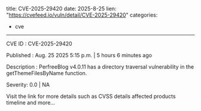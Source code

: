  
title: CVE-2025-29420
date: 2025-8-25
lien: "https://cvefeed.io/vuln/detail/CVE-2025-29420"
categories:
  - cve
---

CVE ID : CVE-2025-29420

Published :  Aug. 25
2025
5:15 p.m. | 5 hours
6 minutes ago

Description : PerfreeBlog v4.0.11 has a directory traversal vulnerability in the getThemeFilesByName function.

Severity: 0.0 | NA

Visit the link for more details
such as CVSS details
affected products
timeline
and more...
